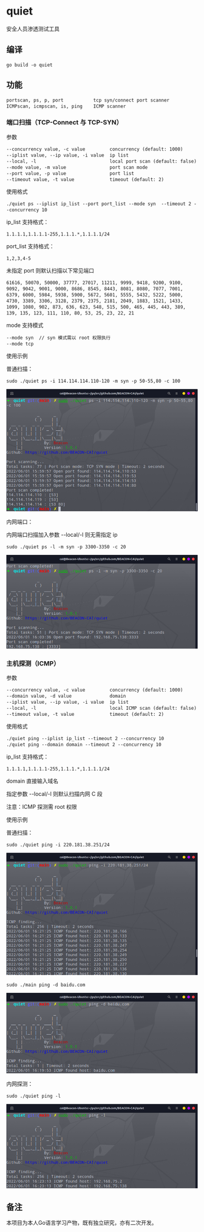 # quiet

安全人员渗透测试工具

## 编译

```linux
go build -o quiet
```

## 功能

```
portscan, ps, p, port			tcp syn/connect port scanner
ICMPscan, icmpscan, is, ping	ICMP scanner
```

### 端口扫描（TCP-Connect 与 TCP-SYN）

参数

```
--concurrency value, -c value         concurrency (default: 1000)
--iplist value, --ip value, -i value  ip list
--local, -l                           local port scan (default: false)
--mode value, -m value                port scan mode
--port value, -p value                port list
--timeout value, -t value             timeout (default: 2)
```

使用格式

```
./quiet ps --iplist ip_list --port port_list --mode syn  --timeout 2 --concurrency 10
```

ip_list 支持格式：

```
1.1.1.1,1.1.1.1-255,1.1.1.*,1.1.1.1/24
```

port_list 支持格式：

```
1,2,3,4-5
```

未指定 port 则默认扫描以下常见端口

```
61616, 50070, 50000, 37777, 27017, 11211, 9999, 9418, 9200, 9100, 9092, 9042, 9001, 9000, 8686, 8545, 8443, 8081, 8080, 7077, 7001, 6379, 6000, 5984, 5938, 5900, 5672, 5601, 5555, 5432, 5222, 5000, 4730, 3389, 3306, 3128, 2379, 2375, 2181, 2049, 1883, 1521, 1433, 1099, 1080, 902, 873, 636, 623, 548, 515, 500, 465, 445, 443, 389, 139, 135, 123, 111, 110, 80, 53, 25, 23, 22, 21
```

mode 支持模式

```
--mode syn	// syn 模式需以 root 权限执行
--mode tcp
```

使用示例

普通扫描：

```
sudo ./quiet ps -i 114.114.114.110-120 -m syn -p 50-55,80 -c 100
```

![image-20220601160135806](image/image-20220601160135806.png)

内网端口：

内网端口扫描加入参数 --local/-l 则无需指定 ip 

```
sudo ./quiet ps -l -m syn -p 3300-3350 -c 20
```

![image-20220601160452202](image/image-20220601160452202.png)

### 主机探测（ICMP）

参数

```
--concurrency value, -c value         concurrency (default: 1000)
--domain value, -d value              domain
--iplist value, --ip value, -i value  ip list
--local, -l                           local ICMP scan (default: false)
--timeout value, -t value             timeout (default: 2)
```

使用格式

```
./quiet ping --iplist ip_list --timeout 2 --concurrency 10
./quiet ping --domain domain --timeout 2 --concurrency 10
```

ip_list 支持格式：

```
1.1.1.1,1.1.1.1-255,1.1.1.*,1.1.1.1/24
```

domain 直接输入域名

指定参数 --local/-l 则默认扫描内网 C 段

注意：ICMP 探测需 root 权限

使用示例

普通扫描：

```
sudo ./quiet ping -i 220.181.38.251/24
```

![image-20220601162201553](image/image-20220601162201553.png)

```
sudo ./main ping -d baidu.com
```

![image-20220601162058179](image/image-20220601162058179.png)

内网探测：

```
sudo ./quiet ping -l 
```

![image-20220601162337024](image/image-20220601162337024.png)

## 备注

本项目为本人Go语言学习产物，既有独立研究，亦有二次开发。
